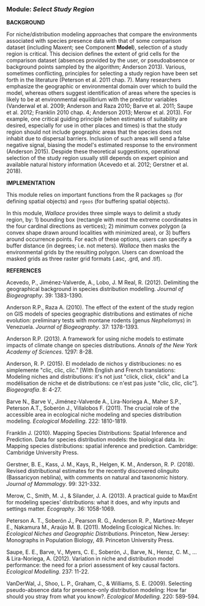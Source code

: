### **Module:** ***Select Study Region***

**BACKGROUND**

For niche/distribution modeling approaches that compare the environments associated with species presence data with that of some comparison dataset (including Maxent; see Component **Model**), selection of a study region is critical. This decision defines the extent of grid cells for the comparison dataset (absences provided by the user, or pseudoabsence or background points sampled by the algorithm; Anderson 2013). Various, sometimes conflicting, principles for selecting a study region have been set forth in the literature (Peterson et al. 2011 chap. 7). Many researchers emphasize the geographic or environmental domain over which to build the model, whereas others suggest identification of areas where the species is likely to be at environmental equilibrium with the predictor variables (Vanderwal et al. 2009; Anderson and Raza 2010; Barve et al. 2011; Saupe et al. 2012; Franklin 2010 chap. 4; Anderson 2013; Merow et al. 2013). For example, one critical guiding principle (when estimates of suitability are desired, especially for use in other places and times) is that the study region should not include geographic areas that the species does not inhabit due to dispersal barriers. Inclusion of such areas will send a false negative signal, biasing the model's estimated response to the environment (Anderson 2015). Despide these theoretical suggestions, operational selection of the study region usually still depends on expert opinion and available natural history information (Acevedo et al. 2012; Gerstner et al. 2018).

**IMPLEMENTATION** 

This module relies on important functions from the R packages `sp` (for defining spatial objects) and `rgeos` (for buffering spatial objects).  

In this module, *Wallace* provides three simple ways to delimit a study region, by: 1) bounding box (rectangle with most the extreme coordinates in the four cardinal directions as vertices); 2) minimum convex polygon (a convex shape drawn around localities with minimized area), or 3) buffers around occurrence points. For each of these options, users can specify a buffer distance (in degrees; i.e. not meters). *Wallace* then masks the environmental grids by the resulting polygon. Users can download the masked grids as three raster grid formats (.asc, .grd, and .tif).

**REFERENCES**

Acevedo, P., Jiménez‐Valverde, A., Lobo, J. M Real, R. (2012). Delimiting the geographical background in species distribution modelling. *Journal of Biogeography*. 39: 1383-1390.

Anderson R.P., Raza A. (2010). The effect of the extent of the study region on GIS models of species geographic distributions and estimates of niche evolution: preliminary tests with montane rodents (genus *Nephelomys*) in Venezuela. *Journal of Biogeography*. 37: 1378-1393.

Anderson R.P. (2013). A framework for using niche models to estimate impacts of climate change on species distributions. *Annals of the New York Academy of Sciences*. 1297: 8-28.

Anderson, R. P. (2015). El modelado de nichos y distribuciones: no es simplemente "clic, clic, clic." [With English and French translations: Modeling niches and distributions: it's not just "click, click, click" and La modélisation de niche et de distributions: ce n'est pas juste "clic, clic, clic"]. *Biogeografía*. 8: 4-27.

Barve N., Barve V., Jiménez-Valverde A., Lira-Noriega A., Maher S.P., Peterson A.T., Soberón J., Villalobos F. (2011). The crucial role of the accessible area in ecological niche modeling and species distribution modeling. *Ecological Modelling*. 222: 1810-1819.

Franklin J. (2010). Mapping Species Distributions: Spatial Inference and Prediction. Data for species distribution models: the biological data. In: Mapping species distributions: spatial inference and prediction. Cambridge: Cambridge University Press.

Gerstner, B. E., Kass, J. M., Kays, R., Helgen, K. M., Anderson, R. P. (2018). Revised distributional estimates for the recently discovered olinguito (Bassaricyon neblina), with comments on natural and taxonomic history. *Journal of Mammalogy*. 99: 321-332.

Merow, C., Smith, M. J., & Silander, J. A. (2013). A practical guide to MaxEnt for modeling species' distributions: what it does, and why inputs and settings matter. *Ecography*. 36: 1058-1069.

Peterson A. T., Soberón J., Pearson R. G., Anderson R. P., Martinez-Meyer E., Nakamura M., Araújo M. B. (2011). Modeling Ecological Niches. In: *Ecological Niches and Geographic Distributions*. Princeton, New Jersey: Monographs in Population Biology, 49. Princeton University Press.

Saupe, E. E., Barve, V., Myers, C. E., Soberón, J., Barve, N., Hensz, C. M., ... & Lira-Noriega, A. (2012). Variation in niche and distribution model performance: the need for a priori assessment of key causal factors. *Ecological Modelling*. 237: 11-22.

VanDerWal, J., Shoo, L. P., Graham, C., & Williams, S. E. (2009). Selecting pseudo-absence data for presence-only distribution modeling: How far should you stray from what you know?. *Ecological Modelling*. 220: 589-594.
